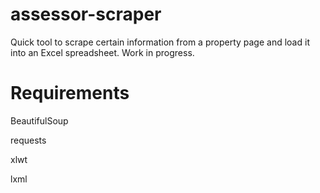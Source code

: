# assessor-scraper
Quick tool to scrape certain information from a property page and load it into an Excel spreadsheet. Work in progress.

# Requirements
BeautifulSoup

requests

xlwt

lxml
